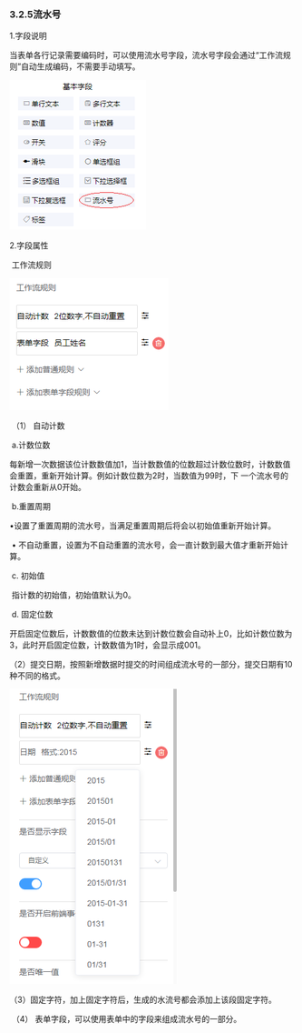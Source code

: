 ### 3.2.5流水号

1.字段说明

​	当表单各行记录需要编码时，可以使用流水号字段，流水号字段会通过“工作流规则”自动生成编码，不需要手动填写。

![swiftnum](./image/formdesign/field/swiftnum/swiftnum.png)

2.字段属性

​	工作流规则

![swiftnum_2](./image/formdesign/field/swiftnum/swiftnum_2.png)

​	（1） 自动计数

​		a.计数位数

​			每新增一次数据该位计数数值加1，当计数数值的位数超过计数位数时，计数数值会重置，重新开始计算。例如计数位数为2时，当数值为99时，下	一个流水号的计数会重新从0开始。

​		b.重置周期

​			•设置了重置周期的流水号，当满足重置周期后将会以初始值重新开始计算。

​			• 不自动重置，设置为不自动重置的流水号，会一直计数到最大值才重新开始计算。

​		c. 初始值

​			指计数的初始值，初始值默认为0。

​		d. 固定位数

​			开启固定位数后，计数数值的位数未达到计数位数会自动补上0，比如计数位数为3，此时开启固定位数，计数数值为1时，会显示成001。

​	（2）提交日期，按照新增数据时提交的时间组成流水号的一部分，提交日期有10种不同的格式。

![timeFormat](./image/formdesign/field/swiftnum/timeFormat.png)

​	（3）固定字符，加上固定字符后，生成的水流号都会添加上该段固定字符。

​	（4） 表单字段，可以使用表单中的字段来组成流水号的一部分。